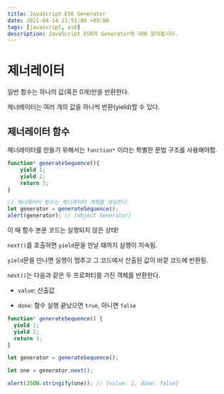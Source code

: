 ```yaml
---
title: JavaScript ES6 Generator
date: 2021-04-14 21:51:00 +09:00
tags: [javascript, es6]
description: JavaScript ES6의 Generator에 대해 알아봅시다.
---
```












# 제너레이터

일반 함수는 하나의 값(혹은 0개)만을 반환한다.

제너레이터는 여러 개의 값을 하나씩 반환(yield)할 수 있다.



## 제너레이터 함수

제너레이터를 만들기 위해서는 `function*` 이라는 특별한 문법 구조를 사용해야함.

```javascript
function* generateSequence(){
    yield 1;
    yield 2;
    return 3;
}

// 제너레이터 함수는 제너레이터 객체를 생성한다.
let generator = generateSequence();
alert(generator); // [object Generator]
```



이 때 함수 본문 코드는 실행되지 않은 상태!

`next()`를 호출하면 `yield`문을 만날 떄까지 실행이 지속됨.

`yield`문을 만나면 실행이 멈추고 그 코드에서 산출된 값이 바깥 코드에 반환됨.



 `next()`는 다음과 같은 두 프로퍼티를 가진 객체를 반환한다.

- `value`: 산출값

- `done`: 함수 실행 끝났으면 `true`, 아니면 `false`

  

```javascript
function* generateSequence() {
  yield 1;
  yield 2;
  return 3;
}

let generator = generateSequence();

let one = generator.next();

alert(JSON.stringify(one)); // {value: 1, done: false}
```

